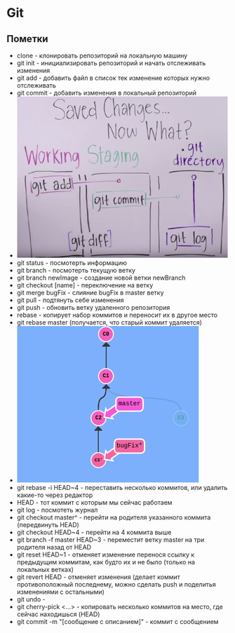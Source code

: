 # Git
## Пометки
- clone - клонировать репозиторий на локальную машину
- git init - инициализировать репозиторий и начать отслеживать изменения
- git add - добавить файл в список тек изменение которых нужно отслеживать
- git commit - добавить изменения в локальный репозиторий
- ![Logo](../resources/git_stages.png)
- git status - посмотерть информацию
- git branch - посмотерть текущую ветку
- git branch newImage - создание новой ветки newBranch
- git checkout [name] - переключение на ветку
- git merge bugFix -  слияние bugFix в master ветку
- git pull - подтянуть себе изменения
- git push - обновить ветку удаленного репозитория
- rebase - копирует набор коммитов и переносит их в другое место
- git rebase master (получается, что старый коммит удаляется)
- ![Logo](../resources/rebase.png)
- git rebase -i HEAD~4 - переставить несколько коммитов, или удалить какие-то через редактор
- HEAD - тот коммит с которым мы сейчас работаем
- git log - посмотеть журнал 
- git checkout master^ - перейти на родителя указанного коммита (передвинуть HEAD)
- git checkout HEAD~4 - перейти на 4 коммита выше
- git branch -f master HEAD~3 - переместит ветку master на три родителя назад от HEAD
- git reset HEAD~1 - отменяет изменение перенося ссылку к предыдущим коммитам, как будто их и не было (только на локальных ветках)
- git revert HEAD - отменяет изменения (делает коммит противоположный последнему, можно сделать push и поделитья изменениями с остальными)
- git undo - 
- git cherry-pick <Commit1> <Commit2> <...> - копировать несколько коммитов на место, где сейчас находишься (HEAD)
- git commit -m "[сообщение с описанием]" - коммит с сообщением

